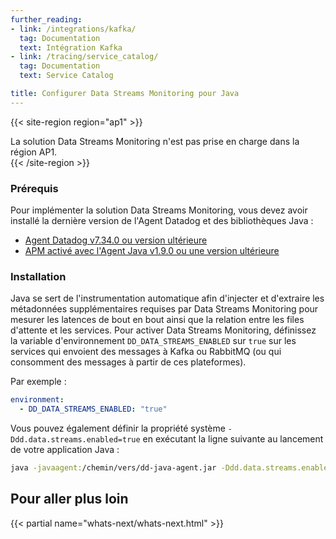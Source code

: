 ```yaml
---
further_reading:
- link: /integrations/kafka/
  tag: Documentation
  text: Intégration Kafka
- link: /tracing/service_catalog/
  tag: Documentation
  text: Service Catalog

title: Configurer Data Streams Monitoring pour Java
---
```


{{< site-region region="ap1" >}}
<div class="alert alert-info">La solution Data Streams Monitoring n'est pas prise en charge dans la région AP1.</a></div>
{{< /site-region >}}

### Prérequis

Pour implémenter la solution Data Streams Monitoring, vous devez avoir installé la dernière version de l'Agent Datadog et des bibliothèques Java :
* [Agent Datadog v7.34.0 ou version ultérieure][1]
* [APM activé avec l'Agent Java v1.9.0 ou une version ultérieure][2]

### Installation

Java se sert de l'instrumentation automatique afin d'injecter et d'extraire les métadonnées supplémentaires requises par Data Streams Monitoring pour mesurer les latences de bout en bout ainsi que la relation entre les files d'attente et les services. Pour activer Data Streams Monitoring, définissez la variable d'environnement `DD_DATA_STREAMS_ENABLED` sur `true` sur les services qui envoient des messages à Kafka ou RabbitMQ (ou qui consomment des messages à partir de ces plateformes).

Par exemple :
```yaml
environment:
  - DD_DATA_STREAMS_ENABLED: "true"
```

Vous pouvez également définir la propriété système `-Ddd.data.streams.enabled=true` en exécutant la ligne suivante au lancement de votre application Java :

```bash
java -javaagent:/chemin/vers/dd-java-agent.jar -Ddd.data.streams.enabled=true -jar chemin/vers/votre/application.jar
```

## Pour aller plus loin

{{< partial name="whats-next/whats-next.html" >}}

[1]: /fr/agent
[2]: /fr/tracing/trace_collection/dd_libraries/java/
